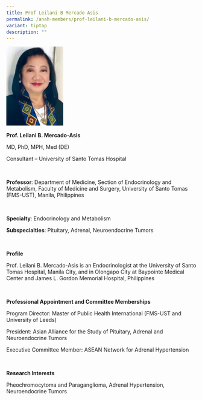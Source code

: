 ```yaml
---
title: Prof Leilani B Mercado Asis
permalink: /anah-members/prof-leilani-b-mercado-asis/
variant: tiptap
description: ""
---
```

<p></p><div class="isomer-image-wrapper"><img style="width: 30%;" height="auto" width="100%" alt="" src="/images/ANAH ASEAN Network of Adrenal/Members/Prof__Leilani_B__Mercado_Asis.png"></div><p></p><p><strong>Prof. Leilani B. Mercado-Asis&nbsp;</strong>​</p><p>MD, PhD, MPH, Med (DE)&nbsp;​</p><p>Consultant – University of Santo Tomas Hospital​</p><p><strong>&nbsp;</strong></p><p><strong>Professor</strong>: Department of Medicine, Section of Endocrinology and Metabolism, Faculty of&nbsp;Medicine and Surgery, University of Santo Tomas (FMS-UST), Manila, Philippines​</p><p><strong>&nbsp;</strong></p><p><strong>Specialty</strong>: Endocrinology and Metabolism​</p><p><strong>Subspecialties</strong>: Pituitary, Adrenal, Neuroendocrine Tumors​</p><p><strong>&nbsp;</strong></p><p><strong>Profile</strong>​</p><p>Prof. Leilani B. Mercado-Asis is an Endocrinologist at the University of Santo Tomas Hospital, Manila City,&nbsp;and in Olongapo City at&nbsp;Baypointe&nbsp;Medical Center and James L. Gordon Memorial Hospital,&nbsp;Philippines​</p><p><strong>&nbsp;</strong></p><p><strong>Professional Appointment and Committee Memberships&nbsp;&nbsp;&nbsp;&nbsp;&nbsp;&nbsp;&nbsp;&nbsp;&nbsp;&nbsp;&nbsp;&nbsp;&nbsp;&nbsp;&nbsp;&nbsp;&nbsp;&nbsp;&nbsp;&nbsp;&nbsp;&nbsp;&nbsp;</strong>​</p><p>Program Director: Master of Public Health International (FMS-UST and University of Leeds)&nbsp;&nbsp;</p><p>President: Asian Alliance for the Study of Pituitary, Adrenal and Neuroendocrine Tumors&nbsp;&nbsp;&nbsp;&nbsp;&nbsp;&nbsp;&nbsp;&nbsp;&nbsp;&nbsp;&nbsp;&nbsp;&nbsp;&nbsp;&nbsp;&nbsp;&nbsp;&nbsp;&nbsp;&nbsp;&nbsp;&nbsp;&nbsp;&nbsp;&nbsp;&nbsp;&nbsp;&nbsp;&nbsp;&nbsp;&nbsp;&nbsp;&nbsp;&nbsp;&nbsp;&nbsp;&nbsp;&nbsp;&nbsp;&nbsp;&nbsp;&nbsp;&nbsp;&nbsp;&nbsp;&nbsp;&nbsp;&nbsp;&nbsp;&nbsp;&nbsp;&nbsp;&nbsp;&nbsp;&nbsp;&nbsp;&nbsp;&nbsp;&nbsp;&nbsp;&nbsp;&nbsp;&nbsp;&nbsp;&nbsp;&nbsp;&nbsp;&nbsp;&nbsp;&nbsp;&nbsp;&nbsp;&nbsp;&nbsp;&nbsp;&nbsp;&nbsp;&nbsp;&nbsp;&nbsp;</p><p>Executive Committee Member: ASEAN Network for Adrenal Hypertension​</p><p><strong>&nbsp;</strong></p><p><strong>Research Interests&nbsp;&nbsp;&nbsp;&nbsp;&nbsp;&nbsp;&nbsp;&nbsp;&nbsp;&nbsp;&nbsp;&nbsp;&nbsp;&nbsp;&nbsp;&nbsp;&nbsp;&nbsp;&nbsp;&nbsp;&nbsp;&nbsp;&nbsp;&nbsp;&nbsp;&nbsp;&nbsp;&nbsp;&nbsp;&nbsp;&nbsp;&nbsp;&nbsp;&nbsp;&nbsp;&nbsp;&nbsp;&nbsp;&nbsp;&nbsp;&nbsp;&nbsp;&nbsp;&nbsp;&nbsp;&nbsp;&nbsp;&nbsp;&nbsp;&nbsp;&nbsp;&nbsp;&nbsp;&nbsp;&nbsp;&nbsp;&nbsp;&nbsp;&nbsp;&nbsp;&nbsp;&nbsp;&nbsp;&nbsp;&nbsp;&nbsp;&nbsp;&nbsp;&nbsp;&nbsp;&nbsp;&nbsp;&nbsp;&nbsp;&nbsp;</strong>​</p><p>Pheochromocytoma and Paraganglioma, Adrenal Hypertension, Neuroendocrine Tumors</p>